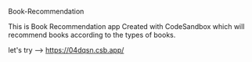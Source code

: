 Book-Recommendation

This is Book Recommendation app Created with CodeSandbox which will recommend books according to the types of books.

let's try --> https://04dqsn.csb.app/